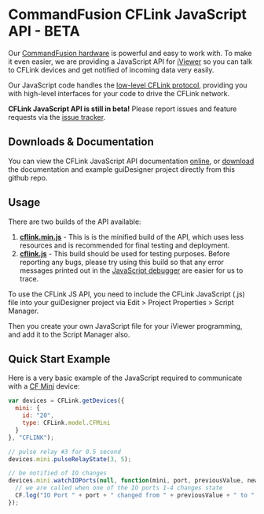 # CommandFusion CFLink JavaScript API - BETA

Our [CommandFusion hardware](http://www.commandfusion.com/hardware.html) is powerful and easy to work with. To make it even easier, we are providing a JavaScript API for [iViewer](http://www.commandfusion.com/iviewer.html) so you can talk to CFLink devices and get notified of incoming data very easily.

Our JavaScript code handles the [low-level CFLink protocol](http://www.commandfusion.com/docs/cflink), providing you with high-level interfaces for your code to drive the CFLink network.

**CFLink JavaScript API is still in beta!** Please report issues and feature requests via the [issue tracker](https://github.com/CommandFusion/CFLinkJS/issues).

## Downloads & Documentation

You can view the CFLink JavaScript API documentation [online](http://www.commandfusion.com/docs/cflinkjs/CFLink.html), or [download](https://github.com/CommandFusion/CFLinkJS/zipball/master) the documentation and example guiDesigner project directly from this github repo.

## Usage

There are two builds of the API available:

1. **[cflink.min.js](https://raw.github.com/CommandFusion/CFLinkJS/master/cflink.min.js)** - This is is the minified build of the API, which uses less resources and is recommended for final testing and deployment.
1. **[cflink.js](https://raw.github.com/CommandFusion/CFLinkJS/master/cflink.js)** - This build should be used for testing purposes. Before reporting any bugs, please try using this build so that any error messages printed out in the [JavaScript debugger](http://www.commandfusion.com/docs/scripting/debug.html) are easier for us to trace.

To use the CFLink JS API, you need to include the CFLink JavaScript (.js) file into your guiDesigner project via Edit > Project Properties > Script Manager.

Then you create your own JavaScript file for your iViewer programming, and add it to the Script Manager also.

## Quick Start Example

Here is a very basic example of the JavaScript required to communicate with a [CF Mini](http://www.commandfusion.com/cfmini.html) device:

```javascript
var devices = CFLink.getDevices({
  mini: {
    id: "20",
    type: CFLink.model.CFMini
  }
}, "CFLINK");

// pulse relay #3 for 0.5 second
devices.mini.pulseRelayState(3, 5);

// be notified of IO changes
devices.mini.watchIOPorts(null, function(mini, port, previousValue, newValue) {
  // we are called when one of the IO ports 1-4 changes state
  CF.log("IO Port " + port + " changed from " + previousValue + " to " + newValue);
});
```